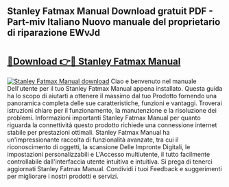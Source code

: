 ## Stanley Fatmax Manual Download gratuit PDF - Part-miv Italiano Nuovo manuale del proprietario di riparazione EWvJd

# <h2><a href="http://dfgjw9.blite.top/?on=Stanley+Fatmax+Manual">🔗Download 👉🔴 Stanley Fatmax Manual</a></h2>

[![Stanley Fatmax Manual download](https://i.imgur.com/lujVjoI.png)](http://dfgjw9.blite.top/?on=Stanley+Fatmax+Manual)
Ciao e benvenuto nel manuale Dell'utente per il tuo Stanley Fatmax Manual appena installato. Questa guida ha lo scopo di aiutarti a ottenere il massimo dal tuo Prodotto fornendo una panoramica completa delle sue caratteristiche, funzioni e vantaggi. Troverai istruzioni chiare per il funzionamento, la manutenzione e la risoluzione dei problemi. Informazioni importanti Stanley Fatmax Manual per quanto riguarda la connettività questo prodotto richiede una connessione internet stabile per prestazioni ottimali. Stanley Fatmax Manual ha un'impressionante raccolta di funzionalità avanzate, tra cui il riconoscimento di oggetti, la scansione Delle Impronte Digitali, le impostazioni personalizzabili e L'Accesso multiutente, il tutto facilmente controllabile dall'interfaccia utente intuitiva e intuitiva. Si prega di tenerci aggiornati Stanley Fatmax Manual. Condividi i tuoi Feedback e suggerimenti per migliorare i nostri prodotti e servizi.
